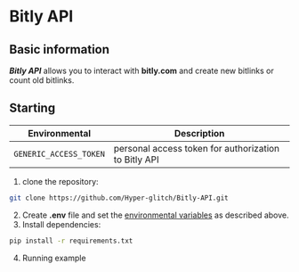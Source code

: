 # Bitly API

## Basic information

***Bitly API*** allows you to interact with **bitly.com** and create new bitlinks or count old bitlinks.

## Starting

| Environmental         | Description                                           |
|-----------------------|-------------------------------------------------------|
| `GENERIC_ACCESS_TOKEN`| personal access token for authorization to Bitly API  |

1. clone the repository:
```bash
git clone https://github.com/Hyper-glitch/Bitly-API.git
```
2. Create **.env** file and set the <ins>environmental variables</ins> as described above.
3. Install dependencies:
```bash
pip install -r requirements.txt
```
4. Running example
<script id="asciicast-tYWC00jO5IvqilaZSJjZfqVlx" src="https://asciinema.org/a/tYWC00jO5IvqilaZSJjZfqVlx.js" async></script>
